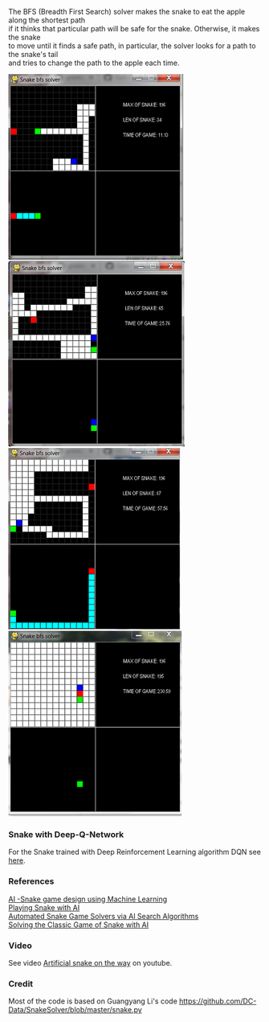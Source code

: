 The BFS (Breadth First Search) solver makes the snake to eat the apple along the shortest path     
if it thinks that particular path will be safe for the snake. Otherwise, it makes the snake    
to move until it finds a safe path, in particular, the solver looks for a path to the snake's tail  
and tries to change the path to the apple each time.   


![](images/len_34_t_075.png) ![](images/len_65_t_075.png)    
![](images/len_87_t_075.png) ![](images/len196_t_075.png)


### Snake with Deep-Q-Network

For the Snake trained with Deep Reinforcement Learning algorithm DQN see [here](https://github.com/Rafael1s/Deep-Reinforcement-Learning-Udacity/tree/master/Snake-Pygame-DQN).

### References

[AI -Snake game design using Machine Learning](https://www.pantechsolutions.net/ai-snake-game-design-using-machine-learning)     
[Playing Snake with AI](https://mc.ai/playing-snake-with-ai/)     
[Automated Snake Game Solvers via AI Search Algorithms](https://www.semanticscholar.org/paper/Automated-Snake-Game-Solvers-via-AI-Search-Kong-Mayans/ac6b04c7f7a9a3b8f58d7bc3c2ced39fd2c4ac98)    
[Solving the Classic Game of Snake with AI](https://towardsdatascience.com/slitherin-solving-the-classic-game-of-snake-with-ai-part-1-domain-specific-solvers-d1f5a5ccd635)   

### Video
See video [Artificial snake on the way](https://www.youtube.com/watch?v=-jNfUrVniNg&t=2s) on youtube.

### Credit
Most of the code is based on Guangyang Li's code https://github.com/DC-Data/SnakeSolver/blob/master/snake.py
